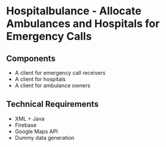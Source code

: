 # Hospitalbulance - Allocate Ambulances and Hospitals for Emergency Calls

## Components

- A client for emergency call receivers
- A client for hospitals
- A client for ambulance owners

## Technical Requirements

- XML + Java
- Firebase
- Google Maps API
- Dummy data generation